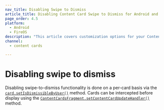 ```yaml
---
nav_title: Disabling Swipe to Dismiss
article_title: Disabling Content Card Swipe to Dismiss for Android and FireOS
page_order: 4.5
platform: 
  - Android
  - FireOS
description: "This article covers customization options for your Content Cards in your Android or FireOS application."
channel:
  - content cards

---
```


# Disabling swipe to dismiss

Disabling swipe-to-dismiss functionality is done on a per-card basis via the [`card.setIsDismissibleByUser()`][48] method. Cards can be intercepted before display using the [`ContentCardsFragment.setContentCardUpdateHandler()`][45] method.

[45]: https://appboy.github.io/appboy-android-sdk/kdoc/braze-android-sdk/com.braze.ui.contentcards/-content-cards-fragment/set-content-card-update-handler.html
[48]: https://appboy.github.io/appboy-android-sdk/kdoc/braze-android-sdk/com.appboy.models.cards/-card/set-is-dismissible-by-user.html
